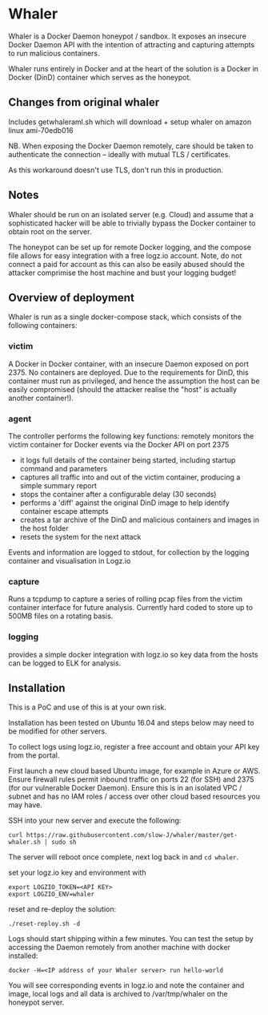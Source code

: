 # Whaler

Whaler is a Docker Daemon honeypot / sandbox. It exposes an insecure Docker Daemon API with the intention of attracting and capturing attempts to run malicious containers.
 
Whaler runs entirely in Docker and at the heart of the solution is a Docker in Docker (DinD) container which serves as the honeypot.
  
## Changes from original whaler
Includes getwhaleraml.sh which will download + setup whaler on amazon linux ami-70edb016

NB.
When exposing the Docker Daemon remotely, care should be taken to authenticate the connection – ideally with mutual TLS / certificates.

As this workaround doesn't use TLS, don't run this in production.

## Notes

Whaler should be run on an isolated server (e.g. Cloud) and assume that a sophisticated hacker will be able to trivially bypass the Docker container to obtain root on the server.

The honeypot can be set up for remote Docker logging, and the compose file allows for easy integration with a free logz.io account. Note, do not connect a paid for account as this can also be easily abused should the attacker comprimise the host machine and bust your logging budget!

## Overview of deployment

Whaler is run as a single docker-compose stack, which consists of the following containers:

### victim
A Docker in Docker container, with an insecure Daemon exposed on port 2375. No containers are deployed. Due to the requirements for DinD, this container must run as privileged, and hence the assumption the host can be easily compromised (should the attacker realise the "host" is actually another container!). 

### agent 
The controller performs the following key functions:
remotely monitors the victim container for Docker events via the Docker API on port 2375
 - it logs full details of the container being started, including startup command and parameters
 - captures all traffic into and out of the victim container, producing a simple summary report
 - stops the container after a configurable delay (30 seconds)
 - performs a 'diff' against the original DinD image to help identify container escape attempts 
 - creates a tar archive of the DinD and malicious containers and images in the host folder
 - resets the system for the next attack

 Events and information are logged to stdout, for collection by the logging container and visualisation in Logz.io 

### capture
Runs a tcpdump to capture a series of rolling pcap files from the victim container interface for future analysis. Currently hard coded to store up to 500MB files on a rotating basis.

### logging
provides a simple docker integration with logz.io so key data from the hosts can be logged to ELK for analysis.

## Installation
This is a PoC and use of this is at your own risk.

Installation has been tested on Ubuntu 16.04 and steps below may need to be modified for other servers.

To collect logs using logz.io, register a free account and obtain your API key from the portal.

First launch a new cloud based Ubuntu image, for example in Azure or AWS. Ensure firewall rules permit inbound traffic on ports 22 (for SSH) and 2375 (for our vulnerable Docker Daemon). Ensure this is in an isolated VPC / subnet and has no IAM roles / access over other cloud based resources you may have.

SSH into your new server and execute the following:

```
curl https://raw.githubusercontent.com/slow-J/whaler/master/get-whaler.sh | sudo sh

```

The server will reboot once complete, next log back in and `cd whaler`.

set your logz.io key and environment with

```
export LOGZIO_TOKEN=<API KEY>
export LOGZIO_ENV=whaler
```

reset and re-deploy the solution:

```
./reset-reploy.sh -d
```

Logs should start shipping within a few minutes. You can test the setup by accessing the Daemon remotely from another machine with docker installed:

```
docker -H=<IP address of your Whaler server> run hello-world
```

You will see corresponding events in logz.io and note the container and image, local logs and all data is archived to /var/tmp/whaler on the honeypot server.

